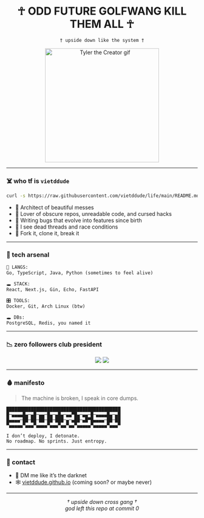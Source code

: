 <!-- README.md for vietddude -->

<h1 align="center">
  ☥ ODD FUTURE GOLFWANG KILL THEM ALL ☥
</h1>

<p align="center">
  <code>† upside down like the system †</code>
</p>

<p align="center">
  <img src="[https://giphy.com/explore/odd-future-stickers](https://media3.giphy.com/media/W0vkzBn05Fli8/giphy.gif?cid=6c09b952ugqkt1fakaai48uh3u9m0wcj712y5g0mopoz788b&ep=v1_stickers_search&rid=giphy.gif&ct=s)" width="300" alt="Tyler the Creator gif">
</p>

---

### ☠️ who tf is `vietddude`

```bash
curl -s https://raw.githubusercontent.com/vietddude/life/main/README.md | grep 'soul'
````

* 🧨 Architect of beautiful messes
* 🖤 Lover of obscure repos, unreadable code, and cursed hacks
* 🧬 Writing bugs that evolve into features since birth
* 🧠 I see dead threads and race conditions
* 🔪 Fork it, clone it, break it

---

### 🔧 tech arsenal

```txt
🧱 LANGS:
Go, TypeScript, Java, Python (sometimes to feel alive)

🕳️ STACK:
React, Next.js, Gin, Echo, FastAPI

🎛️ TOOLS:
Docker, Git, Arch Linux (btw)

🕳️ DBs:
PostgreSQL, Redis, you named it
```

---

### 📉 zero followers club president

<p align="center">
  <img src="https://github-readme-stats.vercel.app/api?username=vietddude&show_icons=true&theme=gruvbox&hide_border=true&hide_title=true" />
  <img src="https://github-readme-streak-stats.herokuapp.com/?user=vietddude&theme=gruvbox&hide_border=true" />
</p>

---

### 🩸 manifesto

> The machine is broken, I speak in core dumps.

```
██████████████████████████████████████████
█─▄▄▄▄█▄─▄█─▄▄─█▄─▄█▄─▄▄▀█▄─▄▄─█─▄▄▄▄█▄─▄█
█▄▄▄▄─██─██─██─██─███─▄─▄██─▄█▀█▄▄▄▄─██─██
▀▄▄▄▄▄▀▄▄▄▀▄▄▄▄▀▄▄▄▀▄▄▀▄▄▀▄▄▄▄▄▀▄▄▄▄▄▀▄▄▄▀

I don’t deploy, I detonate.
No roadmap. No sprints. Just entropy.
```

---

### 👾 contact

* 💬 DM me like it’s the darknet
* 🕸️ [vietddude.github.io](https://vietddude.github.io) (coming soon? or maybe never)
<!-- * 📡 `curl vietddude.eth | nc -l 8080` -->

---

<p align="center"><i>† upside down cross gang †<br/>god left this repo at commit 0</i></p>
